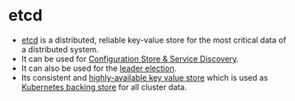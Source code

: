 # etcd
- [etcd](https://etcd.io/) is a distributed, reliable key-value store for the most critical data of a distributed system.
- It can be used for [Configuration Store & Service Discovery](https://etcd.io/docs/v3.3/learning/why/).
- It can also be used for the [leader election](../3_DatabaseServices/Consistency&Replication/Replication.md).
- Its consistent and [highly-available key value store](../7_PropertiesDistributedSystem/Reliability/HighAvailability.md) which is used as [Kubernetes backing store](../9_ContainerOrchestrationServices/Kubernates/Readme.md) for all cluster data.